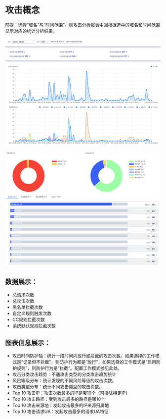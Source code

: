 # 攻击概念
前提：选择“域名”与“时间范围”。则攻击分析报表中回根据选中的域名和时间范围显示对应的统计分析结果。

![](/images/16195097230492.jpg)

![attack-analysis-img-2](/images/attack-analysis-img-2.png)

## 数据展示：
- 总请求次数
- 总攻击次数
- 黑名单拦截次数
- 自定义规则触发次数
- CC规则拦截次数
- 系统默认规则拦截次数

## 图表信息展示：
- 攻击时间防护轴：统计一段时间内放行或拦截的攻击次数。如果选择的工作模式是“记录但不拦截”，则防护行为都是“放行”，如果选择的工作模式是“启用防护规则”，则防护行为是“拦截”。配置工作模式参见此处。
- 攻击分类攻击趋势：不通攻击类型的分类攻击趋势统计
- 风险等级分布：统计发现的不同风险等级的攻击次数。
- 攻击类型分布：统计不同攻击类型的攻击次数。
- Top 10 攻击IP：攻击次数最多的IP是哪10个（可排除特定IP）
- Top 10 攻击路径：受到攻击最多的路径是哪10个
- Top 10 攻击来源地：发起攻击最多的IP来源归属地
- Top 10 攻击请求UA：发起攻击最多的请求UA特征
